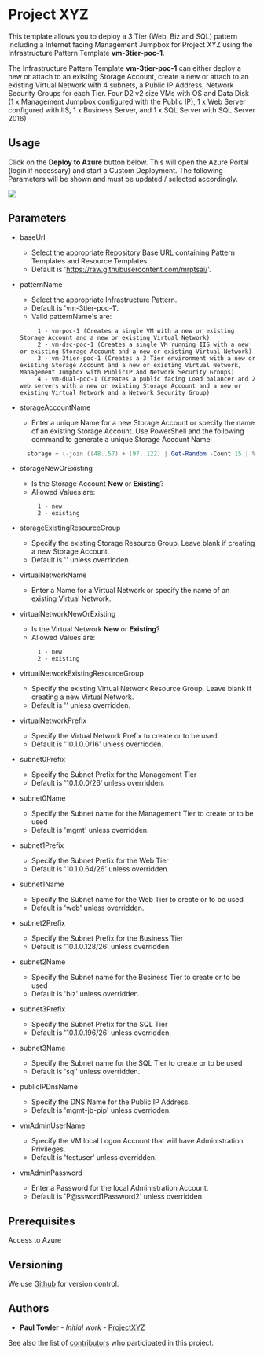 # Project XYZ

This template allows you to deploy a 3 Tier (Web, Biz and SQL) pattern including a Internet facing Management Jumpbox for Project XYZ using the Infrastructure Pattern Template **vm-3tier-poc-1**. 

The Infrastructure Pattern Template **vm-3tier-poc-1** can either deploy a new or attach to an existing Storage Account, create a new or attach to an existing Virtual Network with 4 subnets,  a Public IP Address, Network Security Groups for each Tier. Four D2 v2 size VMs with OS and Data Disk (1 x Management Jumpbox configured with the Public IP), 1 x Web Server configured with IIS, 1 x Business Server, and 1 x SQL Server with SQL Server 2016)

## Usage

Click on the **Deploy to Azure** button below. This will open the Azure Portal (login if necessary) and start a Custom Deployment. The following Parameters will be shown and must be updated / selected accordingly. 

<a href="https://portal.azure.com/#create/Microsoft.Template/uri/https%3A%2F%2Fraw.githubusercontent.com%2Fmrptsai%2FProjectXYZ%2Fmaster%2Fazuredeploy.json" target="_blank">
    <img src="http://azuredeploy.net/deploybutton.png"/>
</a>

## Parameters

- baseUrl
  - Select the appropriate Repository Base URL containing Pattern Templates and Resource Templates
  - Default is 'https://raw.githubusercontent.com/mrptsai/'.

- patternName
  - Select the appropriate Infrastructure Pattern.
  - Default is 'vm-3tier-poc-1'.
  - Valid patternName's are:
  ```
       1 - vm-poc-1 (Creates a single VM with a new or existing Storage Account and a new or existing Virtual Network)
       2 - vm-dsc-poc-1 (Creates a single VM running IIS with a new or existing Storage Account and a new or existing Virtual Network)
       3 - vm-3tier-poc-1 (Creates a 3 Tier environment with a new or existing Storage Account and a new or existing Virtual Network, Management Jumpbox with PublicIP and Network Security Groups)
       4 - vm-dual-poc-1 (Creates a public facing Load balancer and 2 web servers with a new or existing Storage Account and a new or existing Virtual Network and a Network Security Group)
  ```

- storageAccountName
  - Enter a unique Name for a new Storage Account or specify the name of an existing Storage Account. Use PowerShell and the following command to generate a unique Storage Account Name:
  
  ```PowerShell
	storage + (-join ((48..57) + (97..122) | Get-Random -Count 15 | % {[char]$_}))
  ```

- storageNewOrExisting
  - Is the Storage Account **New** or **Existing**?
  - Allowed Values are:
  ```
       1 - new
       2 - existing
  ```
 
- storageExistingResourceGroup
  - Specify the existing Storage Resource Group. Leave blank if creating a new Storage Account.
  - Default is '' unless overridden.

- virtualNetworkName
  - Enter a Name for a Virtual Network or specify the name of an existing Virtual Network.

- virtualNetworkNewOrExisting
  - Is the Virtual Network **New** or **Existing**?
  - Allowed Values are:
  ```
       1 - new
       2 - existing
  ```
  
- virtualNetworkExistingResourceGroup
  - Specify the existing Virtual Network Resource Group. Leave blank if creating a new Virtual Network.
  - Default is '' unless overridden.
  
- virtualNetworkPrefix
  - Specify the Virtual Network Prefix to create or to be used
  - Default is '10.1.0.0/16' unless overridden.
  
- subnet0Prefix
  - Specify the Subnet Prefix for the Management Tier
  - Default is '10.1.0.0/26' unless overridden.

- subnet0Name
  - Specify the Subnet name for the Management Tier to create or to be used
  - Default is 'mgmt' unless overridden.
  
- subnet1Prefix
  - Specify the Subnet Prefix for the Web Tier
  - Default is '10.1.0.64/26' unless overridden.

- subnet1Name
  - Specify the Subnet name for the Web Tier to create or to be used
  - Default is 'web' unless overridden.
  
- subnet2Prefix
  - Specify the Subnet Prefix for the Business Tier
  - Default is '10.1.0.128/26' unless overridden.

- subnet2Name
  - Specify the Subnet name for the Business Tier to create or to be used
  - Default is 'biz' unless overridden.
  
- subnet3Prefix
  - Specify the Subnet Prefix for the SQL Tier
  - Default is '10.1.0.196/26' unless overridden.  

- subnet3Name
  - Specify the Subnet name for the SQL Tier to create or to be used
  - Default is 'sql' unless overridden.
  
- publicIPDnsName
  - Specify the DNS Name for the Public IP Address.
  - Default is 'mgmt-jb-pip' unless overridden.

- vmAdminUserName
  - Specify the VM local Logon Account that will have Administration Privileges.
  - Default is 'testuser' unless overridden.
 
- vmAdminPassword
  - Enter a Password for the local Administration Account.
  - Default is 'P@ssword1Password2' unless overridden.

## Prerequisites

Access to Azure

## Versioning

We use [Github](http://github.com/) for version control.

## Authors

* **Paul Towler** - *Initial work* - [ProjectXYZ](https://github.com/mrptsai/ProjectXYZ)

See also the list of [contributors](https://github.com/mrptsai/ProjectXYZ/graphs/contributors) who participated in this project.
